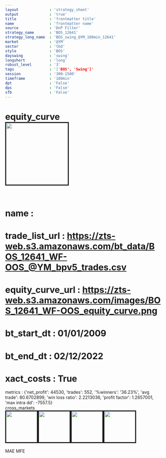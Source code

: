 ```yaml
---
layout              : 'strategy_sheet'
output              : 'true'
title               : 'frontmatter title'
name                : 'frontmatter name'
source              : 'DnP Filter'
strategy_name       : 'BOS_12641'
strategy_long_name  : 'BOS_swing_@YM_180min_12641'
market              : '@YM'
sector              : 'tbd'
style               : 'BOS'
dayswing            : 'swing'
longshort           : 'long'
robust_level        : '3'
tags                : '['BOS', 'Swing']'
session             : '300-1500'
timeframe           : '180min'
dpt                 : 'False'
dps                 : 'False'
sfb                 : 'False'
---
```

equity_curve<br>
<img src='https://zts-web.s3.amazonaws.com/images/BOS_12641_WF-OOS_equity_curve.png' alt='' border=3 height=200><br><br>
================
name                : <br>
================
trade_list_url      : https://zts-web.s3.amazonaws.com/bt_data/BOS_12641_WF-OOS_@YM_bpv5_trades.csv<br>
================
equity_curve_url    : https://zts-web.s3.amazonaws.com/images/BOS_12641_WF-OOS_equity_curve.png<br>
================
bt_start_dt         : 01/01/2009<br>
================
bt_end_dt           : 02/12/2022<br>
================
xact_costs          : True<br>
================
metrics             : {'net_profit': 44530, 'trades': 552, '%winners': '36.23%', 'avg trade': 80.6702899, 'win loss ratio': 2.2213036, 'profit factor': 1.2657001, 'max intra dd': -7557.5}<br>
cross_markets<br>
<img src='https://zts-web.s3.amazonaws.com/images/BOS_12641_GrpStress_@NQ_equity_curve.png' alt='' border=3 height=100><img src='https://zts-web.s3.amazonaws.com/images/BOS_12641_GrpStress_@EMD_equity_curve.png' alt='' border=3 height=100><img src='https://zts-web.s3.amazonaws.com/images/BOS_12641_GrpStress_@ES_equity_curve.png' alt='' border=3 height=100><img src='https://zts-web.s3.amazonaws.com/images/BOS_12641_GrpStress_@RTY_equity_curve.png' alt='' border=3 height=100><br><br>
MAE
MFE

